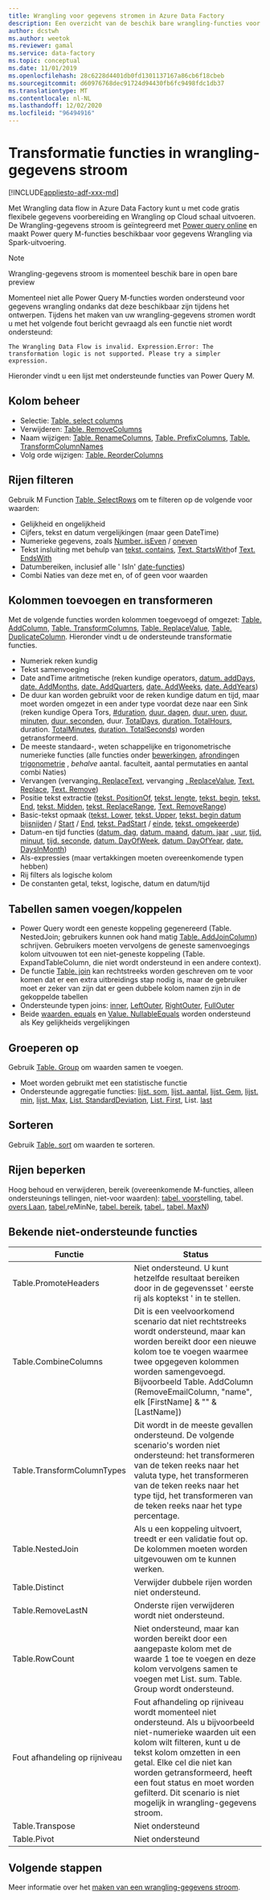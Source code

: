 ```yaml
---
title: Wrangling voor gegevens stromen in Azure Data Factory
description: Een overzicht van de beschik bare wrangling-functies voor gegevens stromen in Azure Data Factory
author: dcstwh
ms.author: weetok
ms.reviewer: gamal
ms.service: data-factory
ms.topic: conceptual
ms.date: 11/01/2019
ms.openlocfilehash: 28c6228d4401db0fd1301137167a86cb6f18cbeb
ms.sourcegitcommit: d60976768dec91724d94430fb6fc9498fdc1db37
ms.translationtype: MT
ms.contentlocale: nl-NL
ms.lasthandoff: 12/02/2020
ms.locfileid: "96494916"
---
```

# <a name="transformation-functions-in-wrangling-data-flow"></a>Transformatie functies in wrangling-gegevens stroom

[!INCLUDE[appliesto-adf-xxx-md](includes/appliesto-adf-xxx-md.md)]

Met Wrangling data flow in Azure Data Factory kunt u met code gratis flexibele gegevens voorbereiding en Wrangling op Cloud schaal uitvoeren. De Wrangling-gegevens stroom is geïntegreerd met [Power query online](/powerquery-m/power-query-m-reference) en maakt Power query M-functies beschikbaar voor gegevens Wrangling via Spark-uitvoering. 

> [!NOTE]
> Wrangling-gegevens stroom is momenteel beschik bare in open bare preview

Momenteel niet alle Power Query M-functies worden ondersteund voor gegevens wrangling ondanks dat deze beschikbaar zijn tijdens het ontwerpen. Tijdens het maken van uw wrangling-gegevens stromen wordt u met het volgende fout bericht gevraagd als een functie niet wordt ondersteund:

`The Wrangling Data Flow is invalid. Expression.Error: The transformation logic is not supported. Please try a simpler expression.`

Hieronder vindt u een lijst met ondersteunde functies van Power Query M.

## <a name="column-management"></a>Kolom beheer

* Selectie: [Table. select columns](/powerquery-m/table-selectcolumns)
* Verwijderen: [Table. RemoveColumns](/powerquery-m/table-removecolumns)
* Naam wijzigen: [Table. RenameColumns](/powerquery-m/table-renamecolumns), [Table. PrefixColumns](/powerquery-m/table-prefixcolumns), [Table. TransformColumnNames](/powerquery-m/table-transformcolumnnames)
* Volg orde wijzigen: [Table. ReorderColumns](/powerquery-m/table-reordercolumns)

## <a name="row-filtering"></a>Rijen filteren

Gebruik M Function [Table. SelectRows](/powerquery-m/table-selectrows) om te filteren op de volgende voor waarden:

* Gelijkheid en ongelijkheid
* Cijfers, tekst en datum vergelijkingen (maar geen DateTime)
* Numerieke gegevens, zoals [Number. isEven](/powerquery-m/number-iseven) / [oneven](/powerquery-m/number-iseven)
* Tekst insluiting met behulp van [tekst. contains](/powerquery-m/text-contains), [Text. StartsWith](/powerquery-m/text-startswith)of [Text. EndsWith](/powerquery-m/text-endswith)
* Datumbereiken, inclusief alle ' IsIn' [date-functies](/powerquery-m/date-functions)) 
* Combi Naties van deze met en, of of geen voor waarden

## <a name="adding-and-transforming-columns"></a>Kolommen toevoegen en transformeren

Met de volgende functies worden kolommen toegevoegd of omgezet: [Table. AddColumn](/powerquery-m/table-addcolumn), [Table. TransformColumns](/powerquery-m/table-transformcolumns), [Table. ReplaceValue](/powerquery-m/table-replacevalue), [Table. DuplicateColumn](/powerquery-m/table-duplicatecolumn). Hieronder vindt u de ondersteunde transformatie functies.

* Numeriek reken kundig
* Tekst samenvoeging
* Date andTime aritmetische (reken kundige operators, [datum. addDays](/powerquery-m/date-adddays), [date. AddMonths](/powerquery-m/date-addmonths), [date. AddQuarters](/powerquery-m/date-addquarters), [date. AddWeeks](/powerquery-m/date-addweeks), [date. AddYears](/powerquery-m/date-addyears))
* De duur kan worden gebruikt voor de reken kundige datum en tijd, maar moet worden omgezet in een ander type voordat deze naar een Sink (reken kundige Opera Tors, [#duration](/powerquery-m/sharpduration), [duur. dagen](/powerquery-m/duration-days), [duur. uren](/powerquery-m/duration-hours), [duur. minuten](/powerquery-m/duration-minutes), [duur. seconden](/powerquery-m/duration-seconds), duur. [TotalDays](/powerquery-m/duration-totaldays), [duration. TotalHours](/powerquery-m/duration-totalhours), duration. [TotalMinutes](/powerquery-m/duration-totalminutes), [duration. TotalSeconds](/powerquery-m/duration-totalseconds)) worden getransformeerd.    
* De meeste standaard-, weten schappelijke en trigonometrische numerieke functies (alle functies onder [bewerkingen](/powerquery-m/number-functions#operations), [afronding](/powerquery-m/number-functions#rounding)en [trigonometrie](/powerquery-m/number-functions#trigonometry) , *behalve* aantal. faculteit, aantal permutaties en aantal combi Naties)
* Vervangen (vervanging[. ReplaceText](/powerquery-m/replacer-replacetext), vervanging [. ReplaceValue](/powerquery-m/replacer-replacevalue), [Text. Replace](/powerquery-m/text-replace), [Text. Remove](/powerquery-m/text-remove))
* Positie tekst extractie ([tekst. PositionOf](/powerquery-m/text-positionof), [tekst. lengte](/powerquery-m/text-length), [tekst. begin](/powerquery-m/text-start), [tekst. End](/powerquery-m/text-end), [tekst. Midden](/powerquery-m/text-middle), [tekst. ReplaceRange](/powerquery-m/text-replacerange), [Text. RemoveRange](/powerquery-m/text-removerange))
* Basic-tekst opmaak ([tekst. Lower](/powerquery-m/text-lower), [tekst. Upper](/powerquery-m/text-upper), [tekst. begin datum bijsnijden](/powerquery-m/text-trim) / [Start](/powerquery-m/text-trimstart) / [End](/powerquery-m/text-trimend), [tekst. PadStart](/powerquery-m/text-padstart) / [einde](/powerquery-m/text-padend), [tekst. omgekeerde](/powerquery-m/text-reverse))
* Datum-en tijd functies ([datum. dag](/powerquery-m/date-day), [datum. maand](/powerquery-m/date-month), [datum. jaar](/powerquery-m/date-year) [. uur](/powerquery-m/time-hour), [tijd. minuut](/powerquery-m/time-minute), [tijd. seconde](/powerquery-m/time-second), [datum. DayOfWeek](/powerquery-m/date-dayofweek), [datum. DayOfYear](/powerquery-m/date-dayofyear), [date. DaysInMonth](/powerquery-m/date-daysinmonth))
* Als-expressies (maar vertakkingen moeten overeenkomende typen hebben)
* Rij filters als logische kolom
* De constanten getal, tekst, logische, datum en datum/tijd

<a name="mergingjoining-tables"></a>Tabellen samen voegen/koppelen
----------------------
* Power Query wordt een geneste koppeling gegenereerd (Table. NestedJoin; gebruikers kunnen ook hand matig [Table. AddJoinColumn](/powerquery-m/table-addjoincolumn)) schrijven.
    Gebruikers moeten vervolgens de geneste samenvoegings kolom uitvouwen tot een niet-geneste koppeling (Table. ExpandTableColumn, die niet wordt ondersteund in een andere context).
* De functie   [Table. join](/powerquery-m/table-join) kan rechtstreeks worden geschreven om te voor komen dat er een extra uitbreidings stap nodig is, maar de gebruiker moet er zeker van zijn dat er geen dubbele kolom namen zijn in de gekoppelde tabellen
* Ondersteunde typen joins:   [inner](/powerquery-m/joinkind-inner),   [LeftOuter](/powerquery-m/joinkind-leftouter),   [RightOuter](/powerquery-m/joinkind-rightouter),   [FullOuter](/powerquery-m/joinkind-fullouter)
* Beide   [waarden. equals](/powerquery-m/value-equals) en   [Value. NullableEquals](/powerquery-m/value-nullableequals) worden ondersteund als Key gelijkheids vergelijkingen

## <a name="group-by"></a>Groeperen op

Gebruik [Table. Group](/powerquery-m/table-group) om waarden samen te voegen.
* Moet worden gebruikt met een statistische functie
* Ondersteunde aggregatie functies:   [lijst. som](/powerquery-m/list-sum),   [lijst. aantal](/powerquery-m/list-count),   [lijst. Gem](/powerquery-m/list-average),   [lijst. min](/powerquery-m/list-min),   [lijst. Max](/powerquery-m/list-max),   [List. StandardDeviation](/powerquery-m/list-standarddeviation),   [List. First](/powerquery-m/list-first), List.   [last](/powerquery-m/list-last)

## <a name="sorting"></a>Sorteren

Gebruik [Table. sort](/powerquery-m/table-sort) om waarden te sorteren.

## <a name="reducing-rows"></a>Rijen beperken

Hoog behoud en verwijderen, bereik (overeenkomende M-functies, alleen ondersteunings tellingen, niet-voor waarden): [tabel. voors](/powerquery-m/table-firstn)telling, tabel. [overs Laan](/powerquery-m/table-skip), [tabel.](/powerquery-m/table-removefirstn)reMinNe, [tabel. bereik](/powerquery-m/table-range), [tabel.](/powerquery-m/table-minn), [tabel. MaxN](/powerquery-m/table-maxn))

## <a name="known-unsupported-functions"></a>Bekende niet-ondersteunde functies

| Functie | Status |
| -- | -- |
| Table.PromoteHeaders | Niet ondersteund. U kunt hetzelfde resultaat bereiken door in de gegevensset ' eerste rij als koptekst ' in te stellen. |
| Table.CombineColumns | Dit is een veelvoorkomend scenario dat niet rechtstreeks wordt ondersteund, maar kan worden bereikt door een nieuwe kolom toe te voegen waarmee twee opgegeven kolommen worden samengevoegd.  Bijvoorbeeld Table. AddColumn (RemoveEmailColumn, "name", elk [FirstName] & "" & [LastName]) |
| Table.TransformColumnTypes | Dit wordt in de meeste gevallen ondersteund. De volgende scenario's worden niet ondersteund: het transformeren van de teken reeks naar het valuta type, het transformeren van de teken reeks naar het type tijd, het transformeren van de teken reeks naar het type percentage. |
| Table.NestedJoin | Als u een koppeling uitvoert, treedt er een validatie fout op. De kolommen moeten worden uitgevouwen om te kunnen werken. |
| Table.Distinct | Verwijder dubbele rijen worden niet ondersteund. |
| Table.RemoveLastN | Onderste rijen verwijderen wordt niet ondersteund. |
| Table.RowCount | Niet ondersteund, maar kan worden bereikt door een aangepaste kolom met de waarde 1 toe te voegen en deze kolom vervolgens samen te voegen met List. sum. Table. Group wordt ondersteund. | 
| Fout afhandeling op rijniveau | Fout afhandeling op rijniveau wordt momenteel niet ondersteund. Als u bijvoorbeeld niet-numerieke waarden uit een kolom wilt filteren, kunt u de tekst kolom omzetten in een getal. Elke cel die niet kan worden getransformeerd, heeft een fout status en moet worden gefilterd. Dit scenario is niet mogelijk in wrangling-gegevens stroom. |
| Table.Transpose | Niet ondersteund |
| Table.Pivot | Niet ondersteund |

## <a name="next-steps"></a>Volgende stappen

Meer informatie over het [maken van een wrangling-gegevens stroom](wrangling-data-flow-tutorial.md).
